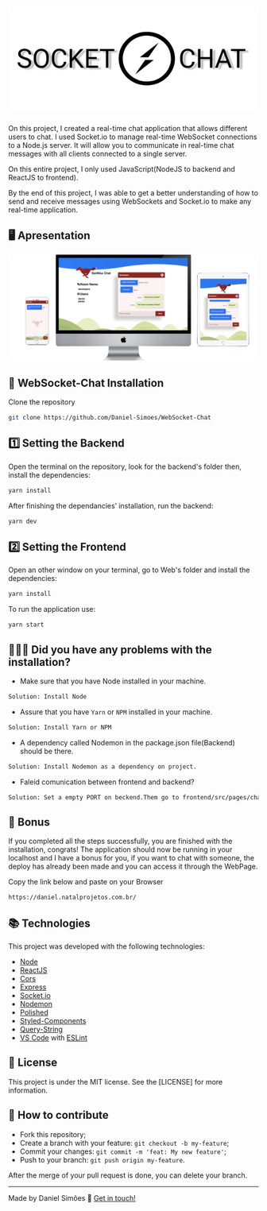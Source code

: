 <h1 align="center">
    <img alt="Logo" src="https://github.com/Daniel-Simoes/WebSocket-Chat/blob/master/socketchat.jpg" />
    <br>
</h1>

On this project, I created a real-time chat application that allows different users to chat. I used Socket.io to manage real-time WebSocket connections to a Node.js server. It will allow you to communicate in real-time chat messages with all clients connected to a single server.

On this entire project, I only used JavaScript(NodeJS to backend and ReactJS to frontend).

By the end of this project, I was able to get a better understanding of how to send and receive messages using WebSockets and Socket.io to make any real-time application.


## 🖥 Apresentation

<p align="center">
  <img alt="img" src="https://github.com/Daniel-Simoes/WebSocket-Chat/blob/master/devices.jpg">
</p>

## :rocket: WebSocket-Chat Installation

Clone the repository

```bash
git clone https://github.com/Daniel-Simoes/WebSocket-Chat
```

## 1️⃣ Setting the Backend

Open the terminal on the repository, look for the backend's folder then, install the dependencies:

```bash
yarn install
```

After finishing the dependancies’ installation, run the backend:

```bash
yarn dev
```

## 2️⃣ Setting the Frontend

Open an other window on your terminal, go to Web's folder and install the dependencies:

```bash
yarn install
```

To run the application use:

```bash
yarn start
```

## 🤷🏻‍♂️ Did you have any problems with the installation?

- Make sure that you have Node installed in your machine.

```bash
Solution: Install Node
```
- Assure that you have `Yarn` or `NPM` installed in your machine.

```bash
Solution: Install Yarn or NPM
```
- A dependency called Nodemon in the package.json file(Backend) should be there.

```bash
Solution: Install Nodemon as a dependency on project.
```
- Faleid comunication between frontend and backend?

```bash
Solution: Set a empty PORT on beckend.Them go to frontend/src/pages/chat and fix the ENDPOINT = 'NEW_PORT';
```

## 🎯 Bonus

If you completed all the steps successfully, you are finished with the installation, congrats! 
The application should now be running in your localhost and I have a bonus for you, if you want to chat with someone, the deploy has already been made and you can access it through the WebPage.

Copy the link below and paste on your Browser

```bash
https://daniel.natalprojetos.com.br/
```

## :books: Technologies

This project was developed with the following technologies:
- [Node](https://nodejs.org/en/)
- [ReactJS](https://facebook.github.io/react/)
- [Cors](https://babeljs.io/)
- [Express](https://expressjs.com/)
- [Socket.io](https://socket.io/)
- [Nodemon](https://nodemon.io/)
- [Polished](https://github.com/styled-components/polished)
- [Styled-Components](https://styled-components.com/)
- [Query-String](https://www.npmjs.com/package/query-string)
- [VS Code](https://code.visualstudio.com/) with [ESLint](https://marketplace.visualstudio.com/items?itemName=dbaeumer.vscode-eslint)

## :memo: License

This project is under the MIT license. See the [LICENSE] for more information.


## 🤔 How to contribute

- Fork this repository;
- Create a branch with your feature: `git checkout -b my-feature`;
- Commit your changes: `git commit -m 'feat: My new feature'`;
- Push to your branch: `git push origin my-feature`.

After the merge of your pull request is done, you can delete your branch.


---

Made by Daniel Simões :wave: [Get in touch!](https://www.linkedin.com/in/dan-sim%C3%B5es/)
